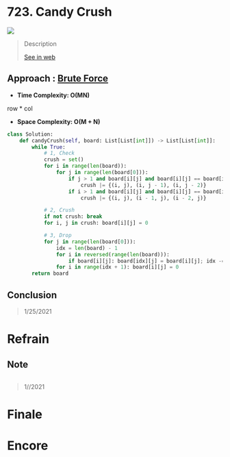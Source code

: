 # 723. Candy Crush

![](https://img.shields.io/badge/Difficulty-Medium-%23f0ad4e)

> Description
> 
> [See in web](https://leetcode.com/problems/minimum-remove-to-make-valid-parentheses/)

## Approach : [Brute Force](https://leetcode.com/problems/candy-crush/discuss/191252/Short-Python)


- **Time Complexity: O(MN)**

row * col

- **Space Complexity: O(M + N)**

```python
class Solution:
    def candyCrush(self, board: List[List[int]]) -> List[List[int]]:
        while True:
            # 1, Check
            crush = set()
            for i in range(len(board)):
                for j in range(len(board[0])):
                    if j > 1 and board[i][j] and board[i][j] == board[i][j - 1] == board[i][j - 2]:
                        crush |= {(i, j), (i, j - 1), (i, j - 2)}
                    if i > 1 and board[i][j] and board[i][j] == board[i - 1][j] == board[i - 2][j]:
                        crush |= {(i, j), (i - 1, j), (i - 2, j)}

            # 2, Crush
            if not crush: break
            for i, j in crush: board[i][j] = 0

            # 3, Drop
            for j in range(len(board[0])):
                idx = len(board) - 1
                for i in reversed(range(len(board))):
                    if board[i][j]: board[idx][j] = board[i][j]; idx -= 1
                for i in range(idx + 1): board[i][j] = 0
        return board
```


## Conclusion

> 1/25/2021

# Refrain

## Note

```python

```

> 1//2021

# Finale

# Encore
